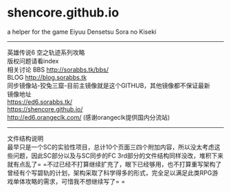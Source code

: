 shencore.github.io
==================

a helper for the game Eiyuu Densetsu Sora no Kiseki

-------------------
英雄传说6 空之轨迹系列攻略<br>
版权问题请看index<br>
相关讨论 BBS http://sorabbs.tk/bbs/<br>
BLOG http://blog.sorabbs.tk<br>
同步镜像站-狡兔三窟-目前主镜像就是这个GITHUB，其他镜像都不保证最新<br>
镜像地址 <br>
https://ed6.sorabbs.tk/<br>
https://shencore.github.io/<br>
http://ed6.orangeclk.com/  (感谢orangeclk提供国内分流站)<br>

-----------------------
文件结构说明<br>
最早只是一个SC的实验性项目，总计10个页面三四个附加内容，所以没太考虑这些问题，因此SC部分以及与SC同步的FC 3rd部分的文件结构同样没改，堆积下来就有点乱了= =不过已经不打算继续扩充了，眼下已经够用，也不打算重写架构了<br>
曾经有个写碧轨的计划，架构采取了科学得多的形式，完全足以满足此类RPG游戏单体攻略的需求，可惜我不想继续写了= =
